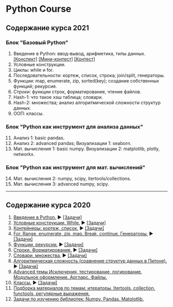# Python Course

## Содержание курса 2021
### Блок "Базовый Python"
1. Введение в Python: ввод-вывод, арифметика, типы данных. [[Конспект]]() [[Мини-контест]]() [[Контест]]()
2. Условные конструкции.
3. Циклы: while и for.
4. Последовательности: кортеж, список, строка; join/split, генераторы.
6. Функции: map, enumerate, zip, sorted(key); создание собственных функций; рекурсия.
7. Строки: функции строк, форматирование, чтение файлов.
8. Hash-1: что такое хэш таблица; словари.
9. Hash-2: множества; анализ алгоритмической сложности структур данных.
10. ООП: классы.
### Блок "Python как инструмент для анализа данных"
11. Анализ 1:	basic pandas.
12. Анализ 2: advanced pandas; Визуализации 1: seaborn.
13. Мат. вычисления 1: basic numpy. Визуализации 2: matplotlib, plotly, networkx.
###	Блок "Python как инструмент для мат. вычислений"
14. Мат. вычисления 2: numpy, scipy, itertools/collections.
15. Мат. вычисления 3: advanced numpy, scipy. 

---

## Содержание курса 2020
1. [Введение в Python.](https://nbviewer.jupyter.org/github/svdcvt/math_python_hse_2020/blob/master/fall-2020/lectures/lecture01_intro.ipynb#Введение-в-Python) ▶️ [[Задачи]](https://contest.yandex.ru/contest/19635/enter/)
2. [Условные конструкции. While.](https://nbviewer.jupyter.org/github/svdcvt/math_python_hse_2020/blob/master/fall-2020/lectures/lecture02_if.ipynb) ▶️ [[Задачи]](https://contest.yandex.ru/contest/19781/enter/)
3. [Контейнеры: кортеж, список.](https://nbviewer.jupyter.org/github/svdcvt/math_python_hse_2020/blob/master/fall-2020/lectures/lecture03_container.ipynb) ▶️ [[Задачи]](https://contest.yandex.ru/contest/19913/enter/)
4. [For. Range, enumerate, zip, map. Break, continue. Генераторы.](https://nbviewer.jupyter.org/github/svdcvt/math_python_hse_2020/blob/master/fall-2020/lectures/lecture04_for.ipynb) ▶️ [[Задачи]](https://contest.yandex.ru/contest/20226/enter/)
5. [Функции, рекурсии.](https://nbviewer.jupyter.org/github/svdcvt/math_python_hse_2020/blob/master/fall-2020/lectures/lecture05_def.ipynb) ▶️ [[Задачи]](https://contest.yandex.ru/contest/14529/enter/)
6. [Строки. Форматирование.](https://nbviewer.jupyter.org/github/svdcvt/math_python_hse_2020/blob/master/fall-2020/lectures/lecture06_str.ipynb) ▶️ [[Задачи]](https://contest.yandex.ru/contest/21625/enter/)
7. [Словари, множества.](https://nbviewer.jupyter.org/github/svdcvt/math_python_hse_2020/blob/master/fall-2020/lectures/lecture07_setdict.ipynb) ▶️ [[Задачи]](https://contest.yandex.ru/contest/21782/enter/)
8. [Алгоритмическая сложность (сравнение структур данных в Питоне).](https://nbviewer.jupyter.org/github/svdcvt/math_python_hse_2020/blob/master/fall-2020/lectures/lecture08_alg.ipynb) ▶️ [[Задачи]](https://contest.yandex.ru/contest/22385/problems/)
9. [Advanced темы Исключения, тестирование, логирование. Модульное оформление. Аргпарс. Файлы.](https://nbviewer.jupyter.org/github/svdcvt/math_python_hse_2020/blob/master/lectures/fall-2020/lecture09_adv1/lecture09_adv1.ipynb)
10. [Классы.](https://nbviewer.jupyter.org/github/svdcvt/math_python_hse_2020/blob/master/fall-2020/lectures/lecture10_class.ipynb) ▶️ [[Задачи]](https://contest.yandex.ru/contest/23108)
11. [Подборка материалов по темам: итераторы, Itertools, collection, functools, регулярные выражения.](https://www.notion.so/11-08124f6d7db343f2a7a0b043b512be10)
12. [Задачи по изучению библиотек: Numpy. Pandas. Matplotlib.](https://colab.research.google.com/github/svdcvt/math_python_hse_2020/blob/master/homework-3/homework-3.ipynb)


